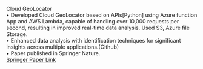 Cloud GeoLocator
</br>
• Developed Cloud GeoLocator based on APIs[Python] using Azure function App and AWS Lambda, capable of handling over 10,000 requests per second, resulting in improved real-time data analysis. Used S3, Azure file Storage.
</br>
• Enhanced data analysis with identification techniques for significant insights across multiple applications.(Github)
</br>
• Paper published in Springer Nature.
</br>
[Springer Paper Link](https://www.atlantis-press.com/proceedings/icciet-24/126002056)
